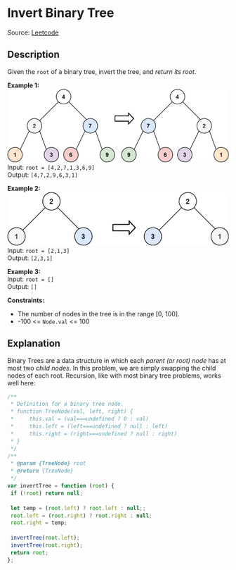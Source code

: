 # Invert Binary Tree

Source: [Leetcode](https://leetcode.com/problems/valid-palindrome)

## Description

Given the `root` of a binary tree, invert the tree, and *return its root*.

**Example 1:**  
![Example 1 diagram](./invert1-tree.jpg)  
Input: `root = [4,2,7,1,3,6,9]`  
Output: `[4,7,2,9,6,3,1]`  

**Example 2:**  
![Example 2 diagram](./invert2-tree.jpg)  
Input: `root = [2,1,3]`  
Output: `[2,3,1]`

**Example 3:**  
Input: `root = []`  
Output: `[]`

**Constraints:**

- The number of nodes in the tree is in the range [0, 100].
- -100 <= `Node.val` <= 100

## Explanation

Binary Trees are a data structure in which each *parent (or root) node* has at most two *child nodes*. In this problem, we are simply swapping the child nodes of each root. Recursion, like with most binary tree problems, works well here:

```javascript
/**
 * Definition for a binary tree node.
 * function TreeNode(val, left, right) {
 *     this.val = (val===undefined ? 0 : val)
 *     this.left = (left===undefined ? null : left)
 *     this.right = (right===undefined ? null : right)
 * }
 */
/**
 * @param {TreeNode} root
 * @return {TreeNode}
 */
var invertTree = function (root) {
 if (!root) return null;

 let temp = (root.left) ? root.left : null;;
 root.left = (root.right) ? root.right : null;
 root.right = temp;

 invertTree(root.left);
 invertTree(root.right);
 return root;
};
```
